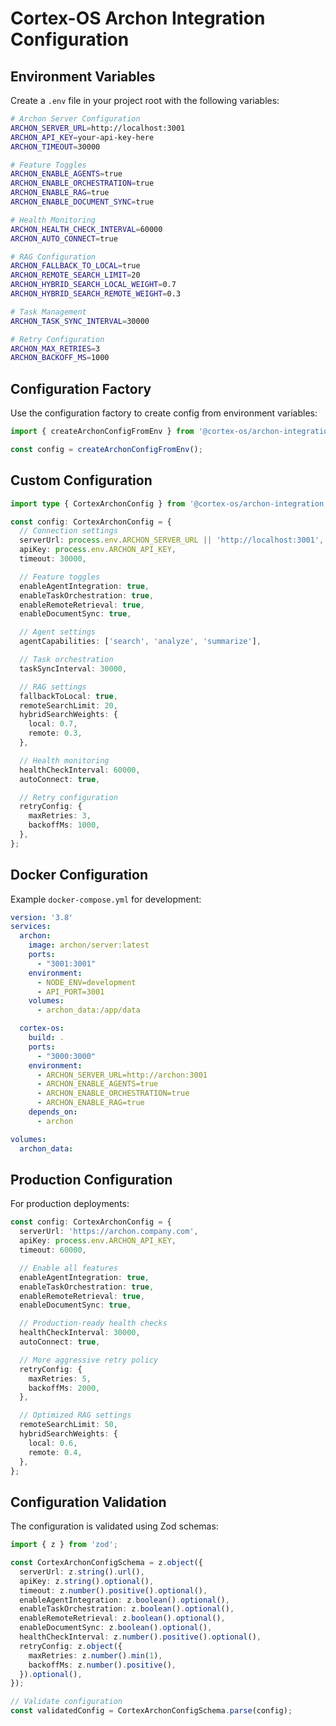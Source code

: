 # Cortex-OS Archon Integration Configuration

## Environment Variables

Create a `.env` file in your project root with the following variables:

```bash
# Archon Server Configuration
ARCHON_SERVER_URL=http://localhost:3001
ARCHON_API_KEY=your-api-key-here
ARCHON_TIMEOUT=30000

# Feature Toggles
ARCHON_ENABLE_AGENTS=true
ARCHON_ENABLE_ORCHESTRATION=true
ARCHON_ENABLE_RAG=true
ARCHON_ENABLE_DOCUMENT_SYNC=true

# Health Monitoring
ARCHON_HEALTH_CHECK_INTERVAL=60000
ARCHON_AUTO_CONNECT=true

# RAG Configuration
ARCHON_FALLBACK_TO_LOCAL=true
ARCHON_REMOTE_SEARCH_LIMIT=20
ARCHON_HYBRID_SEARCH_LOCAL_WEIGHT=0.7
ARCHON_HYBRID_SEARCH_REMOTE_WEIGHT=0.3

# Task Management
ARCHON_TASK_SYNC_INTERVAL=30000

# Retry Configuration
ARCHON_MAX_RETRIES=3
ARCHON_BACKOFF_MS=1000
```

## Configuration Factory

Use the configuration factory to create config from environment variables:

```typescript
import { createArchonConfigFromEnv } from '@cortex-os/archon-integration';

const config = createArchonConfigFromEnv();
```

## Custom Configuration

```typescript
import type { CortexArchonConfig } from '@cortex-os/archon-integration';

const config: CortexArchonConfig = {
  // Connection settings
  serverUrl: process.env.ARCHON_SERVER_URL || 'http://localhost:3001',
  apiKey: process.env.ARCHON_API_KEY,
  timeout: 30000,

  // Feature toggles
  enableAgentIntegration: true,
  enableTaskOrchestration: true,
  enableRemoteRetrieval: true,
  enableDocumentSync: true,

  // Agent settings
  agentCapabilities: ['search', 'analyze', 'summarize'],

  // Task orchestration
  taskSyncInterval: 30000,

  // RAG settings
  fallbackToLocal: true,
  remoteSearchLimit: 20,
  hybridSearchWeights: {
    local: 0.7,
    remote: 0.3,
  },

  // Health monitoring
  healthCheckInterval: 60000,
  autoConnect: true,

  // Retry configuration
  retryConfig: {
    maxRetries: 3,
    backoffMs: 1000,
  },
};
```

## Docker Configuration

Example `docker-compose.yml` for development:

```yaml
version: '3.8'
services:
  archon:
    image: archon/server:latest
    ports:
      - "3001:3001"
    environment:
      - NODE_ENV=development
      - API_PORT=3001
    volumes:
      - archon_data:/app/data

  cortex-os:
    build: .
    ports:
      - "3000:3000"
    environment:
      - ARCHON_SERVER_URL=http://archon:3001
      - ARCHON_ENABLE_AGENTS=true
      - ARCHON_ENABLE_ORCHESTRATION=true
      - ARCHON_ENABLE_RAG=true
    depends_on:
      - archon

volumes:
  archon_data:
```

## Production Configuration

For production deployments:

```typescript
const config: CortexArchonConfig = {
  serverUrl: 'https://archon.company.com',
  apiKey: process.env.ARCHON_API_KEY,
  timeout: 60000,

  // Enable all features
  enableAgentIntegration: true,
  enableTaskOrchestration: true,
  enableRemoteRetrieval: true,
  enableDocumentSync: true,

  // Production-ready health checks
  healthCheckInterval: 30000,
  autoConnect: true,

  // More aggressive retry policy
  retryConfig: {
    maxRetries: 5,
    backoffMs: 2000,
  },

  // Optimized RAG settings
  remoteSearchLimit: 50,
  hybridSearchWeights: {
    local: 0.6,
    remote: 0.4,
  },
};
```

## Configuration Validation

The configuration is validated using Zod schemas:

```typescript
import { z } from 'zod';

const CortexArchonConfigSchema = z.object({
  serverUrl: z.string().url(),
  apiKey: z.string().optional(),
  timeout: z.number().positive().optional(),
  enableAgentIntegration: z.boolean().optional(),
  enableTaskOrchestration: z.boolean().optional(),
  enableRemoteRetrieval: z.boolean().optional(),
  enableDocumentSync: z.boolean().optional(),
  healthCheckInterval: z.number().positive().optional(),
  retryConfig: z.object({
    maxRetries: z.number().min(1),
    backoffMs: z.number().positive(),
  }).optional(),
});

// Validate configuration
const validatedConfig = CortexArchonConfigSchema.parse(config);
```
